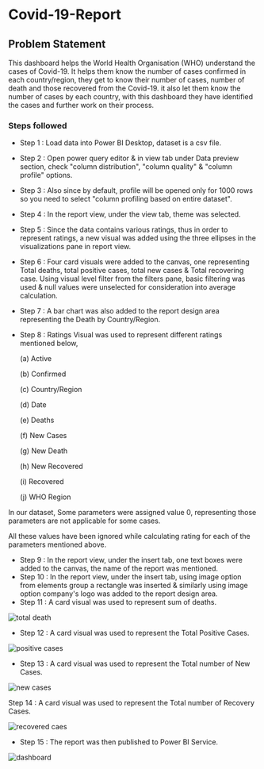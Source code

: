 # Covid-19-Report

## Problem Statement

This dashboard helps the World Health Organisation (WHO) understand the cases of Covid-19. It helps them know the number of cases confirmed in each country/region, they get to know their number of cases, number of death and those recovered from the Covid-19. it also let them know the number of cases by each country, with this dashboard they have identified the cases and further work on their process.


### Steps followed 

- Step 1 : Load data into Power BI Desktop, dataset is a csv file.
- Step 2 : Open power query editor & in view tab under Data preview section, check "column distribution", "column quality" & "column profile" options.
- Step 3 : Also since by default, profile will be opened only for 1000 rows so you need to select "column profiling based on entire dataset".
- Step 4 : In the report view, under the view tab, theme was selected.
- Step 5 : Since the data contains various ratings, thus in order to represent ratings, a new visual was added using the three ellipses in the visualizations pane in report view. 
- Step 6 : Four card visuals were added to the canvas, one representing Total deaths, total positive cases, total new cases & Total recovering case.
           Using visual level filter from the filters pane, basic filtering was used & null values were unselected for consideration into average calculation.
- Step 7 : A bar chart was also added to the report design area representing the Death by Country/Region. 
- Step 8 : Ratings Visual was used to represent different ratings mentioned below,

  (a) Active

  (b) Confirmed

  (c) Country/Region

  (d) Date

  (e) Deaths

  (f) New Cases

  (g) New Death

  (h) New Recovered

  (i) Recovered

  (j) WHO Region

  
In our dataset, Some parameters were assigned value 0, representing those parameters are not applicable for some cases.

All these values have been ignored while calculating rating for each of the parameters mentioned above.

- Step 9 : In the report view, under the insert tab, one text boxes were added to the canvas, the name of the report was mentioned.
- Step 10 : In the report view, under the insert tab, using image option from elements group a rectangle was inserted & similarly using image option company's logo was added to the report design area. 
- Step 11 : A card visual was used to represent sum of deaths.

![total death](https://github.com/user-attachments/assets/25eea56e-eb7b-4c4f-80c2-fcc3e7ddd89c)

        
 - Step 12 : A card visual was used to represent the Total Positive Cases.

![positive cases](https://github.com/user-attachments/assets/f3cf638d-9655-4a4b-ad44-fbfa7f6c9096)


 - Step 13 : A card visual was used to represent the Total number of New Cases.

![new cases](https://github.com/user-attachments/assets/3f49278a-f4a2-4992-b224-e7dadce0849f)

Step 14 : A card visual was used to represent the Total number of Recovery Cases.

![recovered caes](https://github.com/user-attachments/assets/611c2894-49bd-436f-9d37-eea7f9b4bdfa)

 - Step 15 : The report was then published to Power BI Service.


![dashboard](https://github.com/user-attachments/assets/6d420fbe-3421-424f-9bcd-c9365ad552e2)
